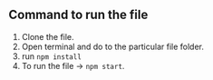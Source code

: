 ## Command to run the file

1. Clone the file.
2. Open terminal and do to the particular file folder.
3. run `npm install`
4. To run the file -> `npm start`.